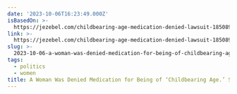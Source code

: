 ```yaml
---
date: '2023-10-06T16:23:49.000Z'
isBasedOn: >-
  https://jezebel.com/childbearing-age-medication-denied-lawsuit-1850899899?utm_source=dlvr.it&utm_medium=twitter
link: >-
  https://jezebel.com/childbearing-age-medication-denied-lawsuit-1850899899?utm_source=dlvr.it&utm_medium=twitter
slug: >-
  2023-10-06-a-woman-was-denied-medication-for-being-of-childbearing-age-she-just-sue
tags:
  - politics
  - women
title: A Woman Was Denied Medication for Being of ‘Childbearing Age.’ She Just Sue
---
```


